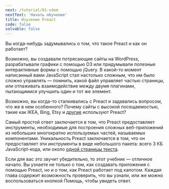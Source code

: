 ```yaml
---
next: /tutorial/01-vdom
nextText: 'Начать обучение'
title: Изучение Preact
code: false
solvable: false
---
```


Вы когда-нибудь задумывались о том, что такое Preact и как он работает?

Возможно, вы создавали потрясающие сайты на WordPress, разрабатывали графики с помощью D3 или придумывали полезные интерактивные формы с помощью jQuery. В какой-то момент написанный вами JavaScript стал настолько сложным, что
им было сложно управлять — помнить, какой файл управляет частью страницы, или отлаживать взаимодействие между двумя плагинами, пытающимися улучшить один и тот же элемент.

Возможно, вы когда-то сталкивались с Preact и задавались вопросом, что же в нем особенного? Почему сайты с высокой посещаемостью, такие как IKEA, Bing, Etsy и [другие][others] используют Preact?

Самый простой ответ заключается в том, что Preact предоставляет инструменты, необходимые для построения
сложных веб-приложений из небольших многократно используемых частей, называемых компонентами.
Уникальность Preact заключается в том, что он предоставляет эти инструменты в виде небольшого пакета: всего 3 КБ JavaScript-кода, или около [одной страницы текста](https://unpkg.com/preact).

Если для вас это звучит убедительно, то этот учебник — отличное начало. Вы узнаете не только о том, как создавать приложения с помощью Preact, но и о том, как Preact работает под капотом. Каждая глава содержит возможность проверить,
что вы узнали, или же можно воспользоваться кнопкой _Помощь_, чтобы увидеть ответ.

[others]: /about/we-are-using/
